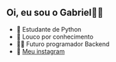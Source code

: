 ## Oi, eu sou o Gabriel💫💤
- 🐍 Estudante de Python
- 🧠 Louco por conhecimento
- 👨‍💻 Futuro programador Backend
- 📸 <a href="https://www.instagram.com/01biel_dev/">Meu instagram<a>
